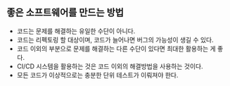 ## 좋은 소프트웨어를 만드는 방법
- 코드는 문제를 해결하는 유일한 수단이 아니다.
- 코드는 리펙토링 할 대상이며, 코드가 늘어나면 버그의 가능성이 생길 수 있다.
- 코드 이외의 부분으로 문제를 해결하는 다른 수단이 있다면 최대한 활용하는 게 좋다.
- CI/CD 시스템을 활용하는 것은 코드 이외의 해결방법을 사용하는 것이다.
- 모든 코드가 이상적으로는 충분한 단위 테스트가 이뤄져야 한다.
